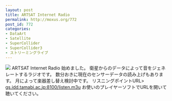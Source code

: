 ```yaml
---
layout: post
title: ARTSAT Internet Radio
permalink: http://moxus.org/772
post_id: 772
categories: 
- DataArt
- Satellite
- SuperCollider
- SuperCollider3
- ストリーミングライブ
---
```


[![](http://moxus.org/wp-content/uploads/2010/11/artsatInternetRadio_logo.png)](http://moxus.org/wp-content/uploads/2010/11/artsatInternetRadio_logo.png)
ARTSAT Internet Radio 始めました。
衛星からのデータによって音をジェネレートするラジオです。
数分おきに現在のセンサーデータの読み上げもあります。
月によって楽器差し替え検討中です。
リスニングポイントURL> 
[gs.idd.tamabi.ac.jp:8100/listen.m3u](gs.idd.tamabi.ac.jp:8100/listen.m3u)
お使いのプレイヤーソフトでURLを開いて聴いてください。